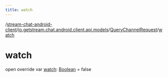 ```yaml
---
title: watch
---
```

/[stream-chat-android-client](../../index.md)/[io.getstream.chat.android.client.api.models](../index.md)/[QueryChannelRequest](index.md)/[watch](watch.md)  
  
  
  
# watch  
open override var [watch](watch.md): [Boolean](https://kotlinlang.org/api/latest/jvm/stdlib/kotlin/-boolean/index.html) = false
